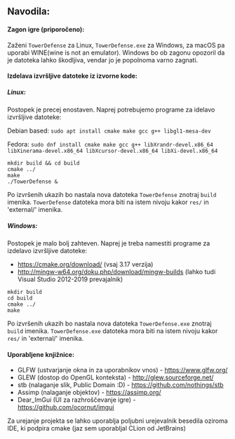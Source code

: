 ## Navodila:

#### Zagon igre (priporočeno):

Zaženi `TowerDefense` za Linux, `TowerDefense.exe` za Windows, za macOS pa uporabi WINE(wine is not an emulator). 
Windows bo ob zagonu opozoril da je datoteka lahko škodljiva, vendar jo je popolnoma varno zagnati.

#### Izdelava izvršljive datoteke iz izvorne kode:

##### Linux:

Postopek je precej enostaven. Naprej potrebujemo programe za idelavo izvršljive datoteke:

Debian based:
`sudo apt install cmake make gcc g++ libgl1-mesa-dev`

Fedora: `sudo dnf install cmake make gcc g++ libXrandr-devel.x86_64 libXinerama-devel.x86_64 libXcursor-devel.x86_64 libXi-devel.x86_64`

```
mkdir build && cd build
cmake ../
make
./TowerDefense &
```

Po izvršenih ukazih bo nastala nova datoteka `TowerDefense` znotraj `build` imenika.
`TowerDefense` datoteka mora biti na istem nivoju kakor `res/` in 'external/' imenika.

##### Windows:

Postopek je malo bolj zahteven. Naprej je treba namestiti programe za izdelavo izvršljive datoteke:
- https://cmake.org/download/ (vsaj 3.17 verzija)
- http://mingw-w64.org/doku.php/download/mingw-builds (lahko tudi Visual Studio 2012-2019 prevajalnik)

```
mkdir build
cd build
cmake ../
make
```

Po izvršenih ukazih bo nastala nova datoteka `TowerDefense.exe` znotraj `build` imenika.
`TowerDefense.exe` datoteka mora biti na istem nivoju kakor `res/` in 'external/' imenika.

#### Uporabljene knjižnice:
- GLFW (ustvarjanje okna in za uporabnikov vnos) - https://www.glfw.org/
- GLEW (dostop do OpenGL konteksta) - http://glew.sourceforge.net/
- stb (nalaganje slik, Public Domain :D) - https://github.com/nothings/stb
- Assimp (nalaganje objektov) - https://assimp.org/
- Dear_ImGui (UI za razhroščevanje igre) - https://github.com/ocornut/imgui

Za urejanje projekta se lahko uporablja poljubni urejevalnik besedila oziroma IDE, ki podpira cmake (jaz sem uporabljal CLion od JetBrains)